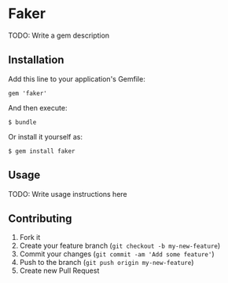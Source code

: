 # Faker

TODO: Write a gem description

## Installation

Add this line to your application's Gemfile:

    gem 'faker'

And then execute:

    $ bundle

Or install it yourself as:

    $ gem install faker

## Usage

TODO: Write usage instructions here

## Contributing

1. Fork it
2. Create your feature branch (`git checkout -b my-new-feature`)
3. Commit your changes (`git commit -am 'Add some feature'`)
4. Push to the branch (`git push origin my-new-feature`)
5. Create new Pull Request
